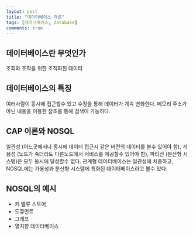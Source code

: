 ```yaml
---
layout: post
title: "데이터베이스 개론"
tags: [데이터베이스, database]
comments: true
---
```


## 데이터베이스란 무엇인가
조회와 조작을 위한 조직화된 데이터

## 데이터베이스의 특징
여러사람이 동시에 접근할수 있고 수정을 통해 데이터가 계속 변화한다. 메모리 주소가 아닌 내용을 이용한 참조를 통해 검색이 가능하다.

## CAP 이론와 NOSQL
일관성 (어느곳에서나 동시에 데이터 접근시 같은 버전의 데이터를 볼수 있어야 함), 가용성 (노드가 죽더라도 다른노드에서 서비스를 제공할수 있어야 함), 파티션 (분산형 시스템)은 모두 동시에 달성할수 없다.
관계형 데이터베이스는 일관성에 치중하고, NOSQL에는 가용성과 분산형 시스템에 특화된 데이터베이스라고 볼수 있다.

## NOSQL의 예시
- 키 벨류 스토어
- 도큐먼트
- 그래프
- 열지향 데이터베이스
